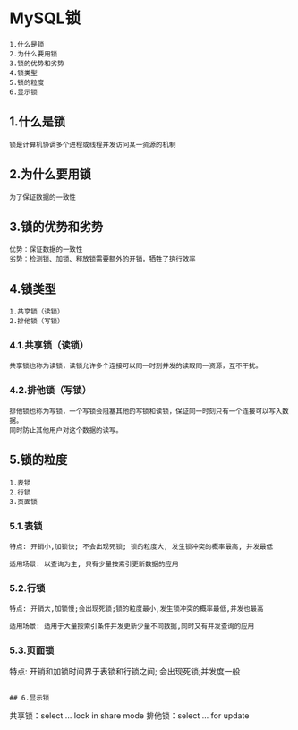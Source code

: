 # MySQL锁
```
1.什么是锁
2.为什么要用锁
3.锁的优势和劣势
4.锁类型
5.锁的粒度
6.显示锁
```

## 1.什么是锁
```
锁是计算机协调多个进程或线程并发访问某一资源的机制
```

## 2.为什么要用锁
```
为了保证数据的一致性
```

## 3.锁的优势和劣势
```
优势：保证数据的一致性
劣势：检测锁、加锁、释放锁需要额外的开销，牺牲了执行效率
```

## 4.锁类型
```
1.共享锁（读锁）
2.排他锁（写锁）
```

### 4.1.共享锁（读锁）
```
共享锁也称为读锁，读锁允许多个连接可以同一时刻并发的读取同一资源，互不干扰。
```

### 4.2.排他锁（写锁）
```
排他锁也称为写锁，一个写锁会阻塞其他的写锁和读锁，保证同一时刻只有一个连接可以写入数据。
同时防止其他用户对这个数据的读写。
```

## 5.锁的粒度
```
1.表锁
2.行锁
3.页面锁
```

### 5.1.表锁
```
特点: 开销小,加锁快; 不会出现死锁; 锁的粒度大, 发生锁冲突的概率最高, 并发最低

适用场景: 以查询为主, 只有少量按索引更新数据的应用
```

### 5.2.行锁
```
特点: 开销大,加锁慢;会出现死锁;锁的粒度最小,发生锁冲突的概率最低,并发也最高

适用场景: 适用于大量按索引条件并发更新少量不同数据,同时又有并发查询的应用
```


### 5.3.页面锁
特点: 开销和加锁时间界于表锁和行锁之间; 会出现死锁;并发度一般
```

## 6.显示锁
```
共享锁：select ... lock in share mode
排他锁：select ... for update
```